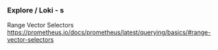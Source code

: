 
### Explore / Loki - s
Range Vector Selectors
https://prometheus.io/docs/prometheus/latest/querying/basics/#range-vector-selectors
